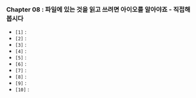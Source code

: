 
### Chapter 08 : 파일에 있는 것을 읽고 쓰려면 아이오를 알아야죠 - 직접해 봅시다

- `[1]` : 
- `[2]` : 
- `[3]` : 
- `[4]` : 
- `[5]` : 
- `[6]` : 
- `[7]` : 
- `[8]` : 
- `[9]` : 
- `[10]` : 
